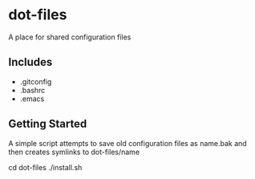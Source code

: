 # dot-files

A place for shared configuration files

## Includes

* .gitconfig
* .bashrc
* .emacs

## Getting Started

A simple script attempts to save old configuration files as name.bak and then creates symlinks to dot-files/name

cd dot-files
./install.sh
